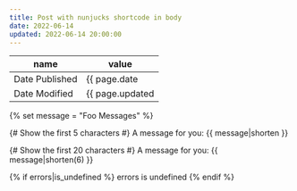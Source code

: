 ```yaml
---
title: Post with nunjucks shortcode in body
date: 2022-06-14
updated: 2022-06-14 20:00:00
---
```


| name | value |
| --- | --- |
| Date Published | {{ page.date|date_format("LLL") }} |
| Date Modified | {{ page.updated|date_format("LLL") }} |

{% set message = "Foo Messages" %}

{# Show the first 5 characters #}
A message for you: {{ message|shorten }}

{# Show the first 20 characters #}
A message for you: {{ message|shorten(6) }}

{% if errors|is_undefined %}
  errors is undefined
{% endif %}